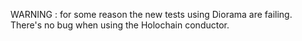 WARNING : for some reason the new tests using Diorama are failing. There's no bug when using the Holochain conductor. 



